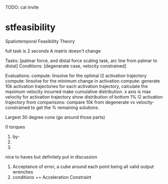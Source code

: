 TODO: cal invite


# stfeasibility
Spatiotemporal Feasibility Theory

full task is 2 seconds
A matrix doesn't change

Tasks: [palmar force, and distal force scaling task, arc line from palmar to distal]
Conditions: [degenerate case, velocity constrained]

Evaluations:
	compute: linsolve for the optimal l2 activation trajectory
	compute: linsolve for the minimum change in activation
	compute: generate 10k activation trajectories
		for each activation trajectory, calculate the maximum velocity incurred
			make cumulative distribution. x axis is max velocity for activation trajectory
		show distribution of bottom 1% l2 activation trajectory from
comparisons: 
	compare 10k from degenerate vs velocity-constrained to get the % remaining solutions.



Largest 30 degree cone (go around those parts)


0 torques

1. by-
2.
3.


nice to haves but definitely put in discussion
1. Acceptance of error, a cube around each point being all valid output wrenches
2. conditions += Acceleration Constraint

